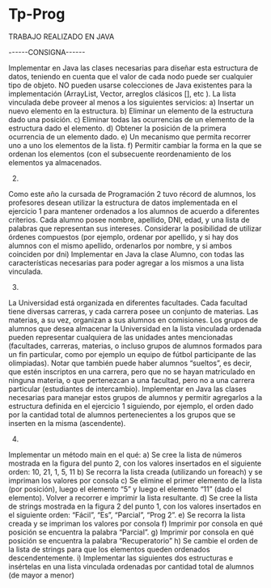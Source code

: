 # Tp-Prog
TRABAJO REALIZADO EN JAVA

------CONSIGNA------ 

Implementar en Java las clases necesarias para diseñar esta estructura de datos, teniendo
en cuenta que el valor de cada nodo puede ser cualquier tipo de objeto. NO pueden usarse
colecciones de Java existentes para la implementación (ArrayList, Vector, arreglos clásicos
[], etc ). La lista vinculada debe proveer al menos a los siguientes servicios:
a) Insertar un nuevo elemento en la estructura.
b) Eliminar un elemento de la estructura dado una posición.
c) Eliminar todas las ocurrencias de un elemento de la estructura dado el elemento.
d) Obtener la posición de la primera ocurrencia de un elemento dado.
e) Un mecanismo que permita recorrer uno a uno los elementos de la lista.
f) Permitir cambiar la forma en la que se ordenan los elementos (con el subsecuente
reordenamiento de los elementos ya almacenados.

2)

Como este año la cursada de Programación 2 tuvo récord de alumnos, los profesores
desean utilizar la estructura de datos implementada en el ejercicio 1 para mantener
ordenados a los alumnos de acuerdo a diferentes criterios. Cada alumno posee nombre,
apellido, DNI, edad, y una lista de palabras que representan sus intereses. Considerar la
posibilidad de utilizar órdenes compuestos (por ejemplo, ordenar por apellido, y si hay dos
alumnos con el mismo apellido, ordenarlos por nombre, y si ambos coinciden por dni)
Implementar en Java la clase Alumno, con todas las características necesarias para poder
agregar a los mismos a una lista vinculada.

3)

La Universidad está organizada en diferentes
facultades. Cada facultad tiene diversas carreras, y cada
carrera posee un conjunto de materias. Las materias, a su
vez, organizan a sus alumnos en comisiones. Los grupos
de alumnos que desea almacenar la Universidad en la
lista vinculada ordenada pueden representar cualquiera de
las unidades antes mencionadas (facultades, carreras, materias, o incluso grupos de
alumnos formados para un fin particular, como por ejemplo un equipo de fútbol participante
de las olimpiadas). Notar que también puede haber alumnos “sueltos”, es decir, que estén
inscriptos en una carrera, pero que no se hayan matriculado en ninguna materia, o que
pertenezcan a una facultad, pero no a una carrera particular (estudiantes de intercambio).
Implementar en Java las clases necesarias para manejar estos grupos de alumnos y
permitir agregarlos a la estructura definida en el ejercicio 1 siguiendo, por ejemplo, el orden
dado por la cantidad total de alumnos pertenecientes a los grupos que se inserten en la
misma (ascendente).

4)
Implementar un método main en el qué:
a) Se cree la lista de números mostrada en la figura del punto 2, con los valores
insertados en el siguiente orden: 10, 21, 1, 5, 11
b) Se recorra la lista creada (utilizando un foreach) y se impriman los valores por
consola
c) Se elimine el primer elemento de la lista (por posición), luego el elemento “5” y luego
el elemento “11” (dado el elemento). Volver a recorrer e imprimir la lista resultante.
d) Se cree la lista de strings mostrada en la figura 2 del punto 1, con los valores
insertados en el siguiente orden: “Fácil”, “Es”, “Parcial”, “Prog 2”.
e) Se recorra la lista creada y se impriman los valores por consola
f) Imprimir por consola en qué posición se encuentra la palabra “Parcial”.
g) Imprimir por consola en qué posición se encuentra la palabra “Recuperatorio”
h) Se cambie el orden de la lista de strings para que los elementos queden ordenados
descendentemente.
i) Implementar las siguientes dos estructuras e insértelas en una lista vinculada
ordenadas por cantidad total de alumnos (de mayor a menor)



